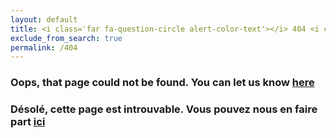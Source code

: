 ```yaml
---
layout: default
title: <i class='far fa-question-circle alert-color-text'></i> 404 <i class='fas fa-exclamation-triangle alert-color-text'></i>
exclude_from_search: true
permalink: /404
---
```


### Oops, that page could not be found. You can let us know [here](/contact) <br> 

###  Désolé, cette page est introuvable. Vous pouvez nous en faire part [ici](/contact-fr)
